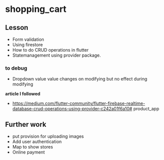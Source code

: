 # shopping_cart

## Lesson 
- Form validation
- Using firestore
- How to do CRUD operations in flutter
- Statemanagement using provider package.

### to debug
-  Dropdown value value changes on modifying but no effect during modifying

**article I followed** 
- https://medium.com/flutter-community/flutter-firebase-realtime-database-crud-operations-using-provider-c242a01f6a10# product_app


## Further work
- put provision for uploading images
- Add user authentication
- Map to show stores
- Online payment
